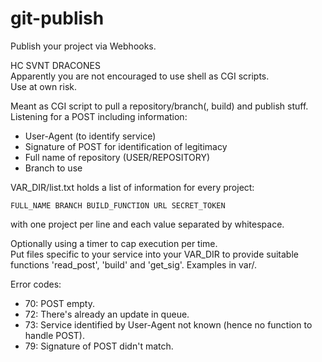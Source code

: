 # git-publish
Publish your project via Webhooks.

HC SVNT DRACONES  
Apparently you are not encouraged to use shell as CGI scripts.  
Use at own risk.  

Meant as CGI script to pull a repository/branch(, build) and publish stuff.  
Listening for a POST including information:
* User-Agent (to identify service)
* Signature of POST for identification of legitimacy
* Full name of repository (USER/REPOSITORY)
* Branch to use

VAR_DIR/list.txt holds a list of information for every project:  
```
FULL_NAME BRANCH BUILD_FUNCTION URL SECRET_TOKEN
```
with one project per line and each value separated by whitespace.

Optionally using a timer to cap execution per time.  
Put files specific to your service into your VAR_DIR to provide suitable
functions 'read_post', 'build' and 'get_sig'. Examples in var/.

Error codes:
* 70: POST empty.
* 72: There's already an update in queue.
* 73: Service identified by User-Agent not known
     (hence no function to handle POST).
* 79: Signature of POST didn't match.
